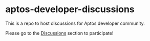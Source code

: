 # aptos-developer-discussions

This is a repo to host discussions for Aptos developer community.

Please go to the [Discussions](https://github.com/aptos-labs/aptos-developer-discussions/discussions) section to participate!
